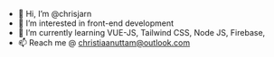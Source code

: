 - 👋 Hi, I’m @chrisjarn
- 👀 I’m interested in front-end development
- 🌱 I’m currently learning VUE-JS, Tailwind CSS, Node JS, Firebase,
- 📫 Reach me @ christiaanuttam@outlook.com

<!---
chrisjarn/chrisjarn is a ✨ special ✨ repository because its `README.md` (this file) appears on your GitHub profile.
You can click the Preview link to take a look at your changes.
--->
